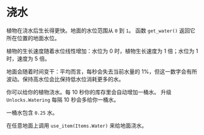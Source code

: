 # 浇水
植物在浇水后生长得更快。地面的水位范围从 `0` 到 `1`。
函数 `get_water()` 返回它所在位置的地面水位。

植物的生长速度随着水位线性增加：水位为 0 时，植物生长速度为 1 倍；水位为 1 时，速度为 5 倍。

地面会随着时间变干：平均而言，每秒会失去当前水量的 1%，但这一数字会有所波动。保持高水位会比保持低水位消耗更多的水。

你可以给你的植物浇水。每 10 秒你的库存里会自动增加一桶水。
升级 `Unlocks.Watering` 每隔 10 秒会多给你一桶水。

一桶水包含 `0.25` 水。

在任意地面上调用 `use_item(Items.Water)` 来给地面浇水。